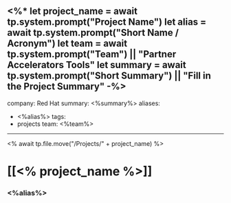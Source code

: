 <%*
	let project_name = await tp.system.prompt("Project Name")
	let alias = await tp.system.prompt("Short Name / Acronym")
	let team = await tp.system.prompt("Team") || "Partner Accelerators Tools"
	let summary =  await tp.system.prompt("Short Summary") || "Fill in the Project Summary"
-%>
---
company: Red Hat
summary: <%summary%>
aliases: 
 - <%alias%>
tags:
 - projects
team: <%team%>
---
<% await tp.file.move("/Projects/" + project_name) %>
# [[<% project_name %>]]
### <%alias%>


